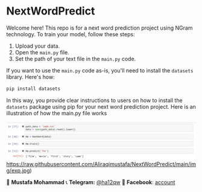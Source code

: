 # NextWordPredict

Welcome here! This repo is for a next word prediction project using NGram technology. To train your model, follow these steps:

1. Upload your data.
2. Open the `main.py` file.
3. Set the path of your text file in the `main.py` code.

If you want to use the `main.py` code as-is, you'll need to install the `datasets` library. Here's how:

```bash
pip install datasets
```

In this way, you provide clear instructions to users on how to install the `datasets` package using pip for your next word prediction project.
Here is an illustration of how the main.py file works

![Image has explain how is it work](https://raw.githubusercontent.com/Aliraqimustafa/NextWordPredict/main/img/exp.jpg)https://raw.githubusercontent.com/Aliraqimustafa/NextWordPredict/main/img/exp.jpg)

👤 **Mustafa Mohammad**
📞 **Telegram:** [@ha12qw](https://t.me/ha12qw)
💬 **Facebook**: [account](https://facebook.com/100049592914479)

